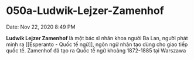 # 050a-Ludwik-Lejzer-Zamenhof

Date: Nov 22, 2020 8:49 PM

**Ludwik Lejzer Zamenhof** là một bác sĩ nhãn khoa người Ba Lan, người phát minh ra [[Esperanto - Quốc tế  ngữ]], ngôn ngữ nhân tạo dùng cho giao tiếp quốc tế. Zamenhof đã tạo ra Quốc tế ngữ khoảng 1872-1885 tại Warszawa